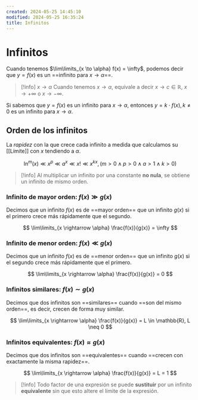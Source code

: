 ```yaml
---
created: 2024-05-25 14:45:10
modified: 2024-05-25 16:35:24
title: Infinitos
---
```


# Infinitos

Cuando tenemos $\lim\limits_{x \to \alpha} f(x) = \infty$, podemos decir que $y = f(x)$ es un ==infinito para $x \rightarrow \alpha$==.

> [!info] $x \rightarrow \alpha$
> Cuando tenemos $x \rightarrow \alpha$, equivale a decir $x \rightarrow c \in \mathbb{R}$, $x \rightarrow +\infty$ o $x \rightarrow -\infty$.

Si sabemos que $y = f(x)$ es un infinito para $x \rightarrow \alpha$, entonces $y = k \cdot f(x), k \neq 0$ es un infinito para $x \rightarrow \alpha$.

## Orden de los infinitos

La *rapidez* con la que crece cada infinito a medida que calculamos su [[Límite]] con $x$ tendiendo a $\alpha$.

$$
\ln^m (x) \ll x^p \ll a^x \ll x! \ll x^{kx}, (m > 0 \wedge p > 0 \wedge a > 1 \wedge k > 0)
$$

> [!info]
> Al multiplicar un infinito por una constante **no nula**, se obtiene un infinito de mismo orden.

### Infinito de mayor orden: $f(x) \gg g(x)$

Decimos que un infinito $f(x)$ es de ==mayor orden== que un infinito $g(x)$ si el primero crece más rápidamente que el segundo.

$$
\lim\limits_{x \rightarrow \alpha} \frac{f(x)}{g(x)} = \infty
$$

### Infinito de menor orden: $f(x) \ll g(x)$

Decimos que un infinito $f(x)$ es de ==menor orden== que un infinito $g(x)$ si el segundo crece más rápidamente que el primero.

$$
\lim\limits_{x \rightarrow \alpha} \frac{f(x)}{g(x)} = 0
$$

### Infinitos similares: $f(x) \sim g(x)$

Decimos que dos infinitos son ==similares== cuando ==son del mismo orden==, es decir, crecen de forma muy similar.

$$
\lim\limits_{x \rightarrow \alpha} \frac{f(x)}{g(x)} = L \in \mathbb{R}, L \neq 0
$$

### Infinitos equivalentes: $f(x) \approx g(x)$

Decimos que dos infinitos son ==equivalentes== cuando ==crecen con exactamente la misma rapidez==.

$$
\lim\limits_{x \rightarrow \alpha} \frac{f(x)}{g(x)} = L = 1
$$

> [!info]
> Todo factor de una expresión se puede **sustituir** por un infinito **equivalente** sin que esto altere el límite de la expresión.
